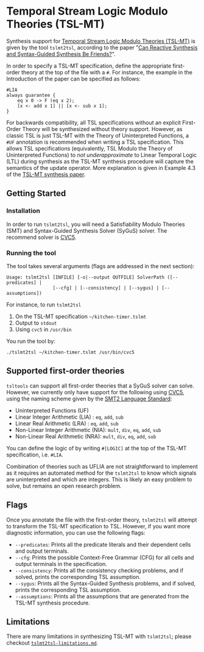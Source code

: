 # Temporal Stream Logic Modulo Theories (TSL-MT)

Synthesis support for [Temporal Stream Logic Modulo Theories (TSL-MT)](https://link.springer.com/chapter/10.1007/978-3-030-99253-8_17) is given by the tool `tslmt2tsl`, according to the paper "[Can Reactive Synthesis and Syntax-Guided Synthesis Be Friends?](https://www.marksantolucito.com/papers/pldi2022.pdf)".

In order to specify a TSL-MT specification, define the appropriate first-order theory at the top of the file with a `#`.
For instance, the example in the Introduction of the paper can be specified as follows:

```
#LIA
always guarantee {
	eq x 0 -> F (eq x 2);
	[x <- add x 1] || [x <- sub x 1];
}
```

For backwards compatibility, all TSL specifications without an explicit First-Order Theory will be synthesized without theory support.
However, as classic TSL is just TSL-MT with the Theory of Uninterpreted Functions, a `#UF` annotation is recommended when writing a TSL specification.
This allows TSL specifications (equivalently, TSL Modulo the Theory of Uninterpreted Functions) to _not underapproximate_ to Linear Temporal Logic (LTL) during synthesis as the TSL-MT synthesis procedure will capture the semantics of the update operator.
More explanation is given in Example 4.3 of the [TSL-MT synthesis paper](https://www.marksantolucito.com/papers/pldi2022.pdf).

## Getting Started

### Installation
In order to run `tslmt2tsl`, you will need a Satisfiability Modulo Theories (SMT) and Syntax-Guided Synthesis Solver (SyGuS) solver.
The recommend solver is [CVC5](https://cvc5.github.io/).

### Running the tool
The tool takes several arguments (flags are addressed in the next section):
```
Usage: tslmt2tsl [INFILE] [-o|--output OUTFILE] SolverPath ([--predicates] |
                 [--cfg] | [--consistency] | [--sygus] | [--assumptions])
```
For instance, to run `tslmt2tsl`
1. On the TSL-MT specification `~/kitchen-timer.tslmt`
2. Output to `stdout`
3. Using `cvc5` in `/usr/bin`

You run the tool by:
```
./tslmt2tsl ~/kitchen-timer.tslmt /usr/bin/cvc5
```

## Supported first-order theories
`tsltools` can support all first-order theories that a SyGuS solver can solve.
However, we currently only have support for the following using [CVC5](https://cvc5.github.io/), using the naming scheme given by the [SMT2 Language Standard](https://smtlib.cs.uiowa.edu/logics.shtml):

* Uninterpreted Functions (UF)
* Linear Integer Arithmetic (LIA) : `eq`, `add`, `sub`
* Linear Real Arithmetic (LRA) : `eq`, `add`, `sub`
* Non-Linear Integer Arithmetic (NIA): `mult`, `div`, `eq`, `add`, `sub`
* Non-Linear Real Arithmetic (NRA): `mult`, `div`, `eq`, `add`, `sub`

You can define the logic of by writing `#[LOGIC]` at the top of the TSL-MT specification, i.e. `#LIA`.

Combination of theories such as UFLIA are not straightforward to implement as it requires an automated method for the `tslmt2tsl` to know which signals are uninterpreted and which are integers.
This is likely an easy problem to solve, but remains an open research problem.

## Flags
Once you annotate the file with the first-order theory, `tslmt2tsl` will attempt to transform the TSL-MT specification to TSL.
However, if you want more diagnostic information, you can use the following flags:
* `--predicates`: Prints all the predicate literals and their dependent cells and output terminals.
* `--cfg`: Prints the possible Context-Free Grammar (CFG) for all cells and output terminals in the specification.
* `--consistency`: Prints all the consistency checking problems, and if solved, prints the corresponding TSL assumption.
* `--sygus`: Prints all the Syntax-Guided Synthesis problems, and if solved, prints the corresponding TSL assumption.
* `--assumptions`: Prints all the assumptions that are generated from the TSL-MT synthesis procedure.

## Limitations
There are many limitations in synthesizing TSL-MT with `tslmt2tsl`;
please checkout [`tslmt2tsl-limitations.md`](./tslmt2tsl-limitations.md).
